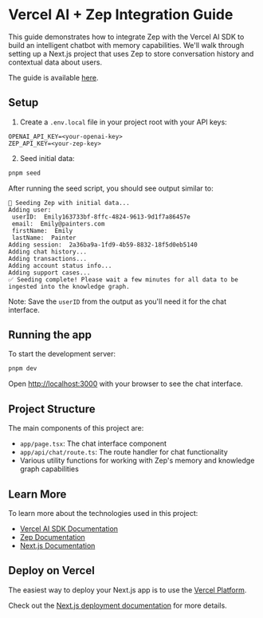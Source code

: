 # Vercel AI + Zep Integration Guide

This guide demonstrates how to integrate Zep with the Vercel AI SDK to build an intelligent chatbot with memory capabilities.
We'll walk through setting up a Next.js project that uses Zep to store conversation history and contextual data about users.

The guide is available [here](https://help.getzep.com/docs/ecosystem/vercel-ai).

## Setup

1. Create a `.env.local` file in your project root with your API keys:

```text
OPENAI_API_KEY=<your-openai-key>
ZEP_API_KEY=<your-zep-key>
```

2. Seed initial data:

```bash
pnpm seed
```

After running the seed script, you should see output similar to:

```text
🤖 Seeding Zep with initial data...
Adding user:
 userID:  Emily163733bf-8ffc-4824-9613-9d1f7a86457e
 email:  Emily@painters.com
 firstName:  Emily
 lastName:  Painter
Adding session:  2a36ba9a-1fd9-4b59-8832-18f5d0eb5140
Adding chat history...
Adding transactions...
Adding account status info...
Adding support cases...
✅ Seeding complete! Please wait a few minutes for all data to be ingested into the knowledge graph.
```

Note: Save the `userID` from the output as you'll need it for the chat interface.

## Running the app

To start the development server:

```bash
pnpm dev
```

Open [http://localhost:3000](http://localhost:3000) with your browser to see the chat interface.

## Project Structure

The main components of this project are:

- `app/page.tsx`: The chat interface component
- `app/api/chat/route.ts`: The route handler for chat functionality
- Various utility functions for working with Zep's memory and knowledge graph capabilities

## Learn More

To learn more about the technologies used in this project:

- [Vercel AI SDK Documentation](https://sdk.vercel.ai/docs)
- [Zep Documentation](https://help.getzep.com)
- [Next.js Documentation](https://nextjs.org/docs)

## Deploy on Vercel

The easiest way to deploy your Next.js app is to use the [Vercel Platform](https://vercel.com/new).

Check out the [Next.js deployment documentation](https://nextjs.org/docs/app/building-your-application/deploying) for more details.
